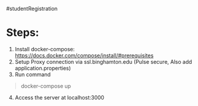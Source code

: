 #studentRegistration

# Steps:
1. Install docker-compose: https://docs.docker.com/compose/install/#prerequisites 
2. Setup Proxy connection via ssl.binghamton.edu (Pulse secure, Also add application.properties)
3. Run command
  > docker-compose up

4. Access the server at localhost:3000
